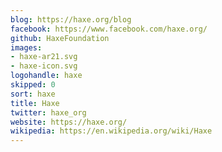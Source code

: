 ```yaml
---
blog: https://haxe.org/blog
facebook: https://www.facebook.com/haxe.org/
github: HaxeFoundation
images:
- haxe-ar21.svg
- haxe-icon.svg
logohandle: haxe
skipped: 0
sort: haxe
title: Haxe
twitter: haxe_org
website: https://haxe.org/
wikipedia: https://en.wikipedia.org/wiki/Haxe
---
```

